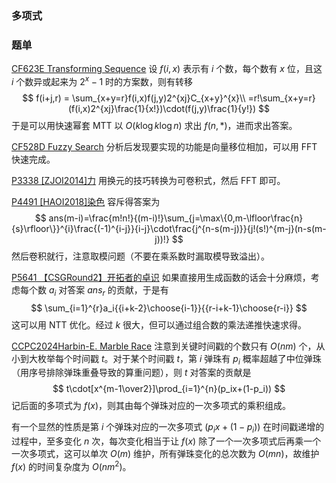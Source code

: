 ### 多项式



### 题单

[CF623E Transforming Sequence](https://www.luogu.com.cn/problem/CF623E) 设 $f(i,x)$ 表示有 $i$ 个数，每个数有 $x$ 位，且这 $i$ 个数异或起来为 $2^x-1$ 时的方案数，则有转移
$$
f(i+j,r) = \sum_{x+y=r}f(i,x)f(j,y)2^{xj}C_{x+y}^{x}\\
=r!\sum_{x+y=r}(f(i,x)2^{xj}\frac{1}{x!})\cdot(f(j,y)\frac{1}{y!})
$$
于是可以用快速幂套 $\text{MTT}$ 以 $O(k\log k \log n)$ 求出 $f(n,*)$，进而求出答案。

[CF528D Fuzzy Search](https://www.luogu.com.cn/problem/CF528D) 分析后发现要实现的功能是向量移位相加，可以用 $\text{FFT}$ 快速完成。

[P3338 [ZJOI2014]力](https://www.luogu.com.cn/problem/P3338) 用换元的技巧转换为可卷积式，然后 $\text{FFT}$ 即可。

[P4491 [HAOI2018]染色](https://www.luogu.com.cn/problem/P4491) 容斥得答案为
$$
ans(m-i)=\frac{m!n!}{(m-i)!}\sum_{j=\max\{0,m-\lfloor\frac{n}{s}\rfloor\}}^{i}\frac{(-1)^{i-j}}{i-j}\cdot\frac{j^{n-s(m-j)}}{j!(s!)^{m-j}(n-s(m-j))!}
$$
然后卷积就行，注意取模问题（不要在乘系数时漏取模导致溢出）。

[P5641 【CSGRound2】开拓者的卓识](https://www.luogu.com.cn/problem/P5641) 如果直接用生成函数的话会十分麻烦，考虑每个数 $a_i$ 对答案 $ans_r$ 的贡献，于是有
$$
\sum_{i=1}^{r}a_i{{i+k-2}\choose{i-1}}{{r-i+k-1}\choose{r-i}}
$$
这可以用 $\text{NTT}$ 优化。经过 $k$ 很大，但可以通过组合数的乘法递推快速求得。

[CCPC2024Harbin-E. Marble Race](https://codeforces.com/gym/105459/problem/E) 注意到关键时间戳的个数只有 $O(nm)$ 个，从小到大枚举每个时间戳 $t$。对于某个时间戳 $t$，第 $i$ 弹珠有 $p_{i}$ 概率超越了中位弹珠（用序号排除弹珠重叠导致的算重问题），则 $t$ 对答案的贡献是
$$
t\cdot[x^{m-1\over2}]\prod_{i=1}^{n}(p_ix+(1-p_i))
$$
记后面的多项式为 $f(x)$，则其由每个弹珠对应的一次多项式的乘积组成。

有一个显然的性质是第 $i$ 个弹珠对应的一次多项式 $(p_i x+(1-p_i))$ 在时间戳递增的过程中，至多变化 $n$ 次，每次变化相当于让 $f(x)$ 除了一个一次多项式后再乘一个一次多项式，这可以单次 $O(m)$ 维护，所有弹珠变化的总次数为 $O(mn)$，故维护 $f(x)$ 的时间复杂度为 $O(nm^2)$。

